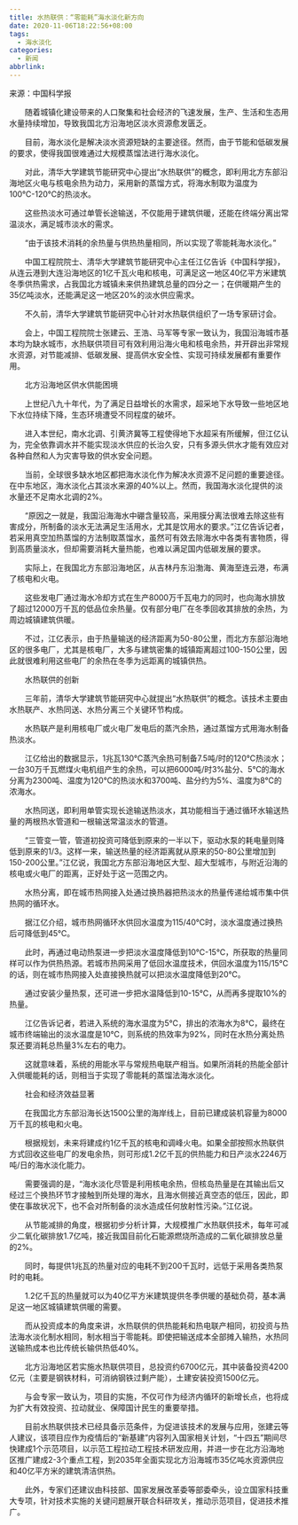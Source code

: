```yaml
---
title: 水热联供：“零能耗”海水淡化新方向
date: 2020-11-06T18:22:56+08:00
tags:
  - 海水淡化
categories:
  - 新闻
abbrlink:
---
```


来源：中国科学报

　　随着城镇化建设带来的人口聚集和社会经济的飞速发展，生产、生活和生态用水量持续增加，导致我国北方沿海地区淡水资源愈发匮乏。

　　目前，海水淡化是解决淡水资源短缺的主要途径。然而，由于节能和低碳发展的要求，使得我国很难通过大规模蒸馏法进行海水淡化。

　　对此，清华大学建筑节能研究中心提出“水热联供”的概念，即利用北方东部沿海地区火电与核电余热为动力，采用新的蒸馏方式，将海水制取为温度为100℃-120℃的热淡水。

　　这些热淡水可通过单管长途输送，不仅能用于建筑供暖，还能在终端分离出常温淡水，满足城市淡水的需求。

　　“由于该技术消耗的余热量与供热热量相同，所以实现了零能耗海水淡化。”

　　中国工程院院士、清华大学建筑节能研究中心主任江亿告诉《中国科学报》，从连云港到大连沿海地区的1亿千瓦火电和核电，可满足这一地区40亿平方米建筑冬季供热需求，占我国北方城镇未来供热建筑总量的四分之一；在供暖期产生的35亿吨淡水，还能满足这一地区20%的淡水供应需求。

　　不久前，清华大学建筑节能研究中心针对水热联供组织了一场专家研讨会。

　　会上，中国工程院院士张建云、王浩、马军等专家一致认为，我国沿海城市基本均为缺水城市，水热联供项目可有效利用沿海火电和核电余热，并开辟出非常规水资源，对节能减排、低碳发展、提高供水安全性、实现可持续发展都有重要作用。

　　北方沿海地区供水供能困境

　　上世纪八九十年代，为了满足日益增长的水需求，超采地下水导致一些地区地下水位持续下降，生态环境遭受不同程度的破坏。

　　进入本世纪，南水北调、引黄济冀等工程使得地下水超采有所缓解，但江亿认为，完全依靠调水并不能实现淡水供应的长治久安，只有多源头供水才能有效应对各种自然和人为灾害导致的供水安全问题。

　　当前，全球很多缺水地区都把海水淡化作为解决水资源不足问题的重要途径。在中东地区，海水淡化占其淡水来源的40%以上。然而，我国海水淡化提供的淡水量还不足南水北调的2%。

　　“原因之一就是，我国沿海海水中硼含量较高，采用膜分离法很难去除这些有害成分，所制备的淡水无法满足生活用水，尤其是饮用水的要求。”江亿告诉记者，若采用真空加热蒸馏的方法制取蒸馏水，虽然可有效去除海水中各类有害物质，得到高质量淡水，但却需要消耗大量热能，也难以满足国内低碳发展的要求。

　　实际上，在我国北方东部沿海地区，从吉林丹东沿渤海、黄海至连云港，布满了核电和火电。

　　这些发电厂通过海水冷却方式在生产8000万千瓦电力的同时，也向海水排放了超过12000万千瓦的低品位余热量。仅有部分电厂在冬季回收其排放的余热，为周边城镇建筑供暖。

　　不过，江亿表示，由于热量输送的经济距离为50-80公里，而北方东部沿海地区的很多电厂，尤其是核电厂，大多与建筑密集的城镇距离超过100-150公里，因此就很难利用这些电厂的余热在冬季为远距离的城镇供热。

　　水热联供的创新

　　三年前，清华大学建筑节能研究中心就提出“水热联供”的概念。该技术主要由水热联产、水热同送、水热分离三个关键环节构成。

　　水热联产是利用核电厂或火电厂发电后的蒸汽余热，通过蒸馏方式用海水制备热淡水。

　　江亿给出的数据显示，1兆瓦130℃蒸汽余热可制备7.5吨/时的120℃热淡水；一台30万千瓦燃煤火电机组产生的余热，可以把6000吨/时3%盐分、5℃的海水分离为2300吨、温度为120℃的热淡水和3700吨、盐分约为5%、温度为8℃的浓海水。

　　水热同送，即利用单管实现长途输送热淡水，其功能相当于通过循环水输送热量的两根热水管道和一根输送常温淡水的管道。

　　“三管变一管，管道初投资可降低到原来的一半以下，驱动水泵的耗电量则降低到原来的1/3。这样一来，输送热量的经济距离就从原来的50-80公里增加到150-200公里。”江亿说，我国北方东部沿海地区大型、超大型城市，与附近沿海的核电或火电厂的距离，正好处于这一范围之内。

　　水热分离，即在城市热网接入处通过换热器把热淡水的热量传递给城市集中供热网的循环水。

　　据江亿介绍，城市热网循环水供回水温度为115/40℃时，淡水温度通过换热后可降低到45℃。

　　此时，再通过电动热泵进一步把淡水温度降低到10℃-15℃，所获取的热量同样可以作为供热热源。若城市热网采用了低回水温度技术，供回水温度为115/15℃的话，则在城市热网接入处直接换热就可以把淡水温度降低到20℃。

　　通过安装少量热泵，还可进一步把水温降低到10-15℃，从而再多提取10%的热量。

　　江亿告诉记者，若进入系统的海水温度为5℃，排出的浓海水为8℃，最终在城市终端输出的淡水温度是10℃，则系统的热效率为92%，同时在水热分离处热泵还要消耗总热量3%左右的电力。

　　这就意味着，系统的用能水平与常规热电联产相当。如果所消耗的热能全部计入供暖能耗的话，则相当于实现了零能耗的蒸馏法海水淡化。

　　社会和经济效益显著

　　在我国北方东部沿海长达1500公里的海岸线上，目前已建成装机容量为8000万千瓦的核电和火电。

　　根据规划，未来将建成约1亿千瓦的核电和调峰火电。如果全部按照水热联供方式回收这些电厂的发电余热，则可形成1.2亿千瓦的供热能力和日产淡水2246万吨/日的海水淡化能力。

　　需要强调的是，“海水淡化尽管是利用核电余热，但核岛热量是在其输出后又经过三个换热环节才接触到所处理的海水，且海水侧接近真空态的低压，因此，即使在事故状况下，也不会对所制备的淡水造成任何放射性污染。”江亿说。

　　从节能减排的角度，根据初步分析计算，大规模推广水热联供技术，每年可减少二氧化碳排放1.7亿吨，接近我国目前化石能源燃烧所造成的二氧化碳排放总量的2%。

　　同时，每提供1兆瓦的热量对应的电耗不到200千瓦时，远低于采用各类热泵时的电耗。

　　1.2亿千瓦的热量就可以为40亿平方米建筑提供冬季供暖的基础负荷，基本满足这一地区城镇建筑供暖的需要。

　　而从投资成本的角度来讲，水热联供的供热能耗和热电联产相同，初投资与热法海水淡化制水相同，制水相当于零能耗。即使把输送成本全部摊入输热，水热同送输热成本也比传统长输供热低40%。

　　北方沿海地区若实施水热联供项目，总投资约6700亿元，其中装备投资4200亿元（主要是钢铁材料，可消纳钢铁过剩产能），土建安装投资1500亿元。

　　与会专家一致认为，项目的实施，不仅可作为经济内循环的新增长点，也将成为扩大有效投资、拉动就业、保障国计民生的重要举措。

　　目前水热联供技术已经具备示范条件，为促进该技术的发展与应用，张建云等人建议，该项目应作为疫情后的“新基建”内容列入国家相关计划，“十四五”期间尽快建成1个示范项目，以示范工程拉动工程技术研发应用，并进一步在北方沿海地区推广建成2-3个重点工程，到2035年全面实现北方沿海城市35亿吨水资源供应和40亿平方米的建筑清洁供热。

　　此外，专家们还建议由科技部、国家发展改革委等部委牵头，设立国家科技重大专项，针对技术实施的关键问题展开联合科研攻关，推动示范项目，促进技术推广。